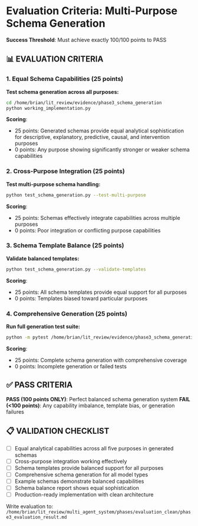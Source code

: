 # Evaluation Criteria: Multi-Purpose Schema Generation

**Success Threshold**: Must achieve exactly 100/100 points to PASS

## 📊 **EVALUATION CRITERIA**

### **1. Equal Schema Capabilities (25 points)**
**Test schema generation across all purposes:**
```bash
cd /home/brian/lit_review/evidence/phase3_schema_generation
python working_implementation.py
```

**Scoring**:
- 25 points: Generated schemas provide equal analytical sophistication for descriptive, explanatory, predictive, causal, and intervention purposes
- 0 points: Any purpose showing significantly stronger or weaker schema capabilities

### **2. Cross-Purpose Integration (25 points)**
**Test multi-purpose schema handling:**
```bash
python test_schema_generation.py --test-multi-purpose
```

**Scoring**:
- 25 points: Schemas effectively integrate capabilities across multiple purposes
- 0 points: Poor integration or conflicting purpose capabilities

### **3. Schema Template Balance (25 points)**
**Validate balanced templates:**
```bash
python test_schema_generation.py --validate-templates
```

**Scoring**:
- 25 points: All schema templates provide equal support for all purposes
- 0 points: Templates biased toward particular purposes

### **4. Comprehensive Generation (25 points)**
**Run full generation test suite:**
```bash
python -m pytest /home/brian/lit_review/evidence/phase3_schema_generation/ -v
```

**Scoring**:
- 25 points: Complete schema generation with comprehensive coverage
- 0 points: Incomplete generation or failed tests

## ✅ **PASS CRITERIA**
**PASS (100 points ONLY)**: Perfect balanced schema generation system
**FAIL (<100 points)**: Any capability imbalance, template bias, or generation failures

## 📋 **VALIDATION CHECKLIST**
- [ ] Equal analytical capabilities across all five purposes in generated schemas
- [ ] Cross-purpose integration working effectively
- [ ] Schema templates provide balanced support for all purposes
- [ ] Comprehensive schema generation for all model types
- [ ] Example schemas demonstrate balanced capabilities
- [ ] Schema balance report shows equal sophistication
- [ ] Production-ready implementation with clean architecture

Write evaluation to: `/home/brian/lit_review/multi_agent_system/phases/evaluation_clean/phase3_evaluation_result.md`